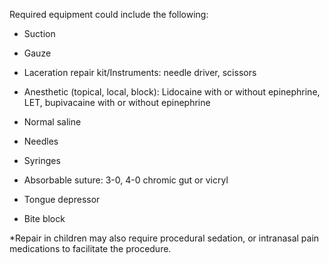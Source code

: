Required equipment could include the following:

- Suction

- Gauze

- Laceration repair kit/Instruments: needle driver, scissors

- Anesthetic (topical, local, block): Lidocaine with or without epinephrine, LET, bupivacaine with or without epinephrine

- Normal saline

- Needles

- Syringes

- Absorbable suture: 3-0, 4-0 chromic gut or vicryl

- Tongue depressor

- Bite block

*Repair in children may also require procedural sedation, or intranasal pain medications to facilitate the procedure.